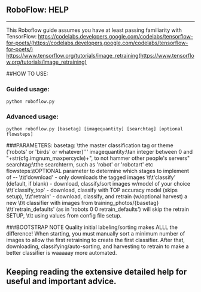 ## RoboFlow: HELP
-----------------------------------------
This Roboflow guide assumes you have at least passing familiarity with TensorFlow:
https://codelabs.developers.google.com/codelabs/tensorflow-for-poets/(https://codelabs.developers.google.com/codelabs/tensorflow-for-poets/)
https://www.tensorflow.org/tutorials/image_retraining(https://www.tensorflow.org/tutorials/image_retraining)

##HOW TO USE:
### Guided usage:
```
python roboflow.py
```
### Advanced usage:
```
python roboflow.py [basetag] [imagequantity] [searchtag] [optional flowsteps]
```

###PARAMETERS:
basetag: \tthe master classification tag or theme ('robots' or 'birds' or whatever)'''
imagequantity:\tan integer between 0 and "+str(cfg.imgnum_maxpercycle)+", to not hammer other people's servers"
searchtag:\tthe searchterm, such as 'robot' or 'robotart' etc
flowsteps:\tOPTIONAL parameter to determine which stages to implement of --
\t\t'download' - only downloads the tagged images
\t\t'classify' (default, if blank) - download, classify/sort images w/model of your choice
\t\t'classify_top' - download, classify with TOP accuracy model (skips setup),
\t\t'retrain' - download, classify, and retrain (w/optional harvest) a new 
\t\t classifier with images from training_photos/{basetag}
\t\t'retrain_defaults' (as in 'robots 0 0 retrain_defaults') will skip the retrain SETUP,
\t\t using values from config file setup.


###BOOTSTRAP NOTE
Quality initial labeling/sorting makes ALLL the difference!
When starting, you must manually sort a minimum number of images to allow the first 
retraining to create the first classifier. After that, downloading, classifying/auto-sorting, 
and harvesting to retrain to make a better classifier is waaaaay more automated.


## Keeping reading the extensive detailed help for useful and important advice.



